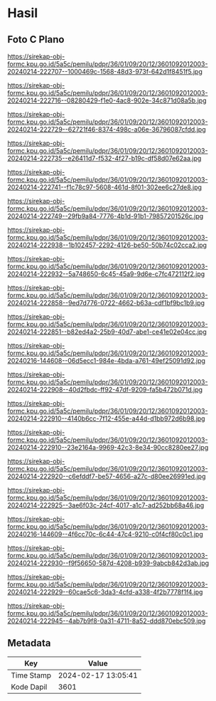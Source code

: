 # Hasil

## Foto C Plano

https://sirekap-obj-formc.kpu.go.id/5a5c/pemilu/pdpr/36/01/09/20/12/3601092012003-20240214-222707--1000469c-1568-48d3-973f-642d1f8451f5.jpg

https://sirekap-obj-formc.kpu.go.id/5a5c/pemilu/pdpr/36/01/09/20/12/3601092012003-20240214-222716--08280429-f1e0-4ac8-902e-34c871d08a5b.jpg

https://sirekap-obj-formc.kpu.go.id/5a5c/pemilu/pdpr/36/01/09/20/12/3601092012003-20240214-222729--62721f46-8374-498c-a06e-36796087cfdd.jpg

https://sirekap-obj-formc.kpu.go.id/5a5c/pemilu/pdpr/36/01/09/20/12/3601092012003-20240214-222735--e26411d7-f532-4f27-b19c-df58d07e62aa.jpg

https://sirekap-obj-formc.kpu.go.id/5a5c/pemilu/pdpr/36/01/09/20/12/3601092012003-20240214-222741--f1c78c97-5608-461d-8f01-302ee6c27de8.jpg

https://sirekap-obj-formc.kpu.go.id/5a5c/pemilu/pdpr/36/01/09/20/12/3601092012003-20240214-222749--29fb9a84-7776-4b1d-91b1-79857201526c.jpg

https://sirekap-obj-formc.kpu.go.id/5a5c/pemilu/pdpr/36/01/09/20/12/3601092012003-20240214-222938--1b102457-2292-4126-be50-50b74c02cca2.jpg

https://sirekap-obj-formc.kpu.go.id/5a5c/pemilu/pdpr/36/01/09/20/12/3601092012003-20240214-222932--5a748650-6c45-45a9-9d6e-c7fc472112f2.jpg

https://sirekap-obj-formc.kpu.go.id/5a5c/pemilu/pdpr/36/01/09/20/12/3601092012003-20240214-222858--9ed7d776-0722-4662-b63a-cdf1bf9bc1b9.jpg

https://sirekap-obj-formc.kpu.go.id/5a5c/pemilu/pdpr/36/01/09/20/12/3601092012003-20240214-222851--b82ed4a2-25b9-40d7-abe1-ce41e02e04cc.jpg

https://sirekap-obj-formc.kpu.go.id/5a5c/pemilu/pdpr/36/01/09/20/12/3601092012003-20240216-144608--06d5ecc1-984e-4bda-a761-49ef25091d92.jpg

https://sirekap-obj-formc.kpu.go.id/5a5c/pemilu/pdpr/36/01/09/20/12/3601092012003-20240214-222908--40d2fbdc-ff92-47df-9209-fa5b472b071d.jpg

https://sirekap-obj-formc.kpu.go.id/5a5c/pemilu/pdpr/36/01/09/20/12/3601092012003-20240214-222910--4140b6cc-7f12-455e-a44d-d1bb972d6b98.jpg

https://sirekap-obj-formc.kpu.go.id/5a5c/pemilu/pdpr/36/01/09/20/12/3601092012003-20240214-222910--23e2164a-9969-42c3-8e34-90cc8280ee27.jpg

https://sirekap-obj-formc.kpu.go.id/5a5c/pemilu/pdpr/36/01/09/20/12/3601092012003-20240214-222920--c6efddf7-be57-4656-a27c-d80ee26991ed.jpg

https://sirekap-obj-formc.kpu.go.id/5a5c/pemilu/pdpr/36/01/09/20/12/3601092012003-20240214-222925--3ae6f03c-24cf-4017-a1c7-ad252bb68a46.jpg

https://sirekap-obj-formc.kpu.go.id/5a5c/pemilu/pdpr/36/01/09/20/12/3601092012003-20240216-144609--4f6cc70c-6c44-47c4-9210-c0f4cf80c0c1.jpg

https://sirekap-obj-formc.kpu.go.id/5a5c/pemilu/pdpr/36/01/09/20/12/3601092012003-20240214-222930--f9f56650-587d-4208-b939-9abcb842d3ab.jpg

https://sirekap-obj-formc.kpu.go.id/5a5c/pemilu/pdpr/36/01/09/20/12/3601092012003-20240214-222929--60cae5c6-3da3-4cfd-a338-4f2b7778f1f4.jpg

https://sirekap-obj-formc.kpu.go.id/5a5c/pemilu/pdpr/36/01/09/20/12/3601092012003-20240214-222945--4ab7b9f8-0a31-4711-8a52-ddd870ebc509.jpg


## Metadata

| Key        | Value               |
| ---------- | ------------------- |
| Time Stamp | 2024-02-17 13:05:41 |
| Kode Dapil | 3601                |



